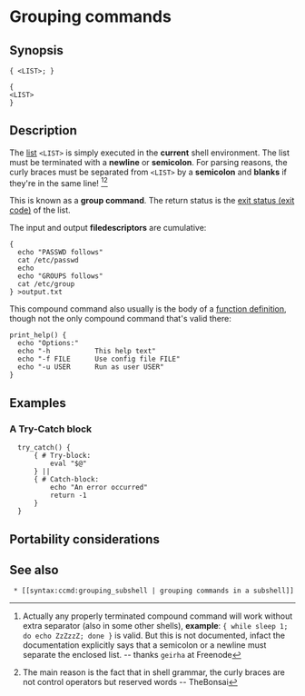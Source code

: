 # Grouping commands

## Synopsis

    { <LIST>; }

    {
    <LIST>
    }

## Description

The [list](syntax/basicgrammar.md#lists) `<LIST>` is simply executed in
the **current** shell environment. The list must be terminated with a
**newline** or **semicolon**. For parsing reasons, the curly braces must
be separated from `<LIST>` by a **semicolon** and **blanks** if they're
in the same line! [^1][^2]

This is known as a **group command**. The return status is the [exit
status (exit code)](scripting/basics.md#exit_codes) of the list.

The input and output **filedescriptors** are cumulative:

    {
      echo "PASSWD follows"
      cat /etc/passwd
      echo
      echo "GROUPS follows"
      cat /etc/group
    } >output.txt

This compound command also usually is the body of a [function
definition](syntax/basicgrammar.md#shell_function_definitions), though not
the only compound command that's valid there:

    print_help() {
      echo "Options:"
      echo "-h           This help text"
      echo "-f FILE      Use config file FILE"
      echo "-u USER      Run as user USER"
    }

## Examples

### A Try-Catch block

      try_catch() {
          { # Try-block:
              eval "$@"
          } ||
          { # Catch-block:
              echo "An error occurred"
              return -1
          }
      }

## Portability considerations

## See also

     * [[syntax:ccmd:grouping_subshell | grouping commands in a subshell]]

[^1]: Actually any properly terminated compound command will work
    without extra separator (also in some other shells), **example**:
    `{ while sleep 1; do echo ZzZzzZ; done }` is valid. But this is not
    documented, infact the documentation explicitly says that a
    semicolon or a newline must separate the enclosed list. -- thanks
    `geirha` at Freenode

[^2]: The main reason is the fact that in shell grammar, the curly
    braces are not control operators but reserved words -- TheBonsai
